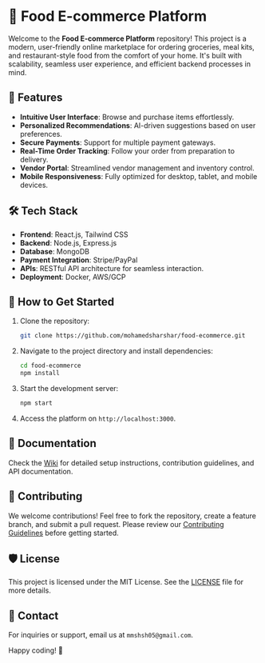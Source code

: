 # 🍴 Food E-commerce Platform  

Welcome to the **Food E-commerce Platform** repository! This project is a modern, user-friendly online marketplace for ordering groceries, meal kits, and restaurant-style food from the comfort of your home. It's built with scalability, seamless user experience, and efficient backend processes in mind.  

## 🌟 Features  
- **Intuitive User Interface**: Browse and purchase items effortlessly.  
- **Personalized Recommendations**: AI-driven suggestions based on user preferences.  
- **Secure Payments**: Support for multiple payment gateways.  
- **Real-Time Order Tracking**: Follow your order from preparation to delivery.  
- **Vendor Portal**: Streamlined vendor management and inventory control.  
- **Mobile Responsiveness**: Fully optimized for desktop, tablet, and mobile devices.  

## 🛠️ Tech Stack  
- **Frontend**: React.js, Tailwind CSS  
- **Backend**: Node.js, Express.js  
- **Database**: MongoDB  
- **Payment Integration**: Stripe/PayPal  
- **APIs**: RESTful API architecture for seamless interaction.  
- **Deployment**: Docker, AWS/GCP  

## 🚀 How to Get Started  
1. Clone the repository:  
   ```bash  
   git clone https://github.com/mohamedsharshar/food-ecommerce.git  
   ```  
2. Navigate to the project directory and install dependencies:  
   ```bash  
   cd food-ecommerce  
   npm install  
   ```  
3. Start the development server:  
   ```bash  
   npm start  
   ```  
4. Access the platform on `http://localhost:3000`.  

## 📖 Documentation  
Check the [Wiki](#) for detailed setup instructions, contribution guidelines, and API documentation.  

## 🤝 Contributing  
We welcome contributions! Feel free to fork the repository, create a feature branch, and submit a pull request. Please review our [Contributing Guidelines](#) before getting started.  

## 🛡️ License  
This project is licensed under the MIT License. See the [LICENSE](LICENSE) file for more details.  

## 📧 Contact  
For inquiries or support, email us at `mmshsh05@gmail.com`.  

Happy coding! 🍕
